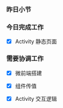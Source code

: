 ### 昨日小节



### 今日完成工作

- [x] Activity 静态页面


###  需要协调工作

- [x] 微前端搭建
- [x] 组件传值
- [x] Activity 交互逻辑

